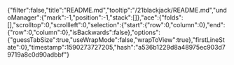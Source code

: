 {"filter":false,"title":"README.md","tooltip":"/21blackjack/README.md","undoManager":{"mark":-1,"position":-1,"stack":[]},"ace":{"folds":[],"scrolltop":0,"scrollleft":0,"selection":{"start":{"row":0,"column":0},"end":{"row":0,"column":0},"isBackwards":false},"options":{"guessTabSize":true,"useWrapMode":false,"wrapToView":true},"firstLineState":0},"timestamp":1590273727205,"hash":"a536b1229d8a48975ec903d79719a8c0d90adbbf"}
